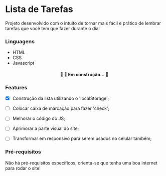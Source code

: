 # Lista de Tarefas

Projeto desenvolvido com o intuito de tornar mais fácil e prático de lembrar tarefas que você tem que fazer durante o dia!

### Linguagens

- HTML
- CSS
- Javascript

<h4 align="center"> 
	🚧  🚀 Em construção...  🚧
</h4>


### Features

- [x] Construção da lista utilizando o 'localStorage';
- [ ] Colocar caixa de marcação para fazer 'check';
- [ ] Melhorar o código do JS;
- [ ] Aprimorar a parte visual do site;
- [ ] Transformar em responsivo para serem usados no celular também;


### Pré-requisitos

Não há pré-requisitos específicos, orienta-se que tenha uma boa internet para rodar o site!
